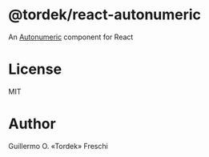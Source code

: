 # @tordek/react-autonumeric

An [Autonumeric]() component for React

# License

MIT 

# Author

Guillermo O. «Tordek» Freschi